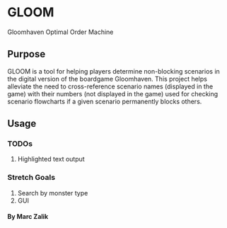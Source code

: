 # GLOOM
Gloomhaven Optimal Order Machine

## Purpose

GLOOM is a tool for helping players determine non-blocking scenarios in the digital version of the boardgame Gloomhaven. This project helps alleviate the need to cross-reference scenario names (displayed in the game) with their numbers (not displayed in the game) used for checking scenario flowcharts if a given scenario permanently blocks others.

## Usage


### TODOs

1. Highlighted text output

### Stretch Goals

1. Search by monster type
1. GUI

#### By Marc Zalik